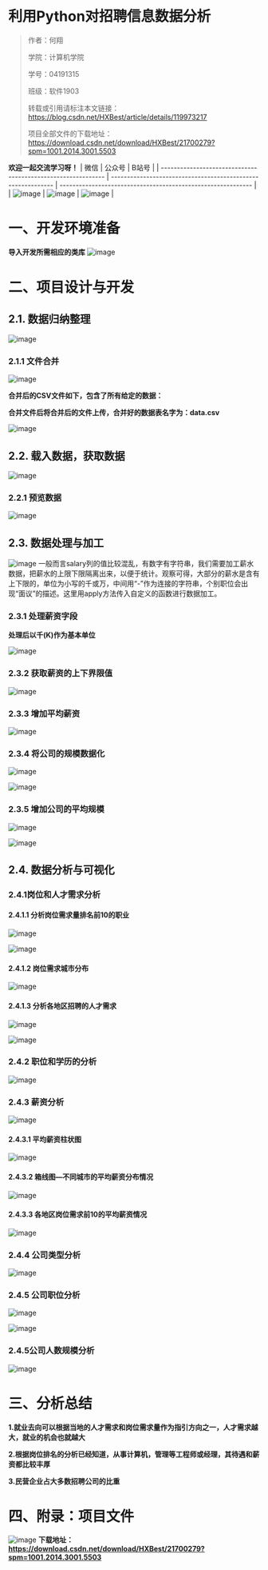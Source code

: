 # 利用Python对招聘信息数据分析

> 作者：何翔
>
> 学院：计算机学院
>
> 学号：04191315
>
> 班级：软件1903
>
> 转载或引用请标注本文链接： https://blog.csdn.net/HXBest/article/details/119973217
>
> 项目全部文件的下载地址：https://download.csdn.net/download/HXBest/21700279?spm=1001.2014.3001.5503


**欢迎一起交流学习呀！**
| 微信                                                         | 公众号                                                       | B站号                                                        |
| ------------------------------------------------------------ | ------------------------------------------------------------ | ------------------------------------------------------------ |
| ![image](https://img-blog.csdnimg.cn/img_convert/cece57138556f8ebe17ea8521e3114e1.png) | ![image](https://img-blog.csdnimg.cn/img_convert/96321ca49ce798da3095c0cb4c2bcafa.png) | ![image](https://img-blog.csdnimg.cn/img_convert/4488f9f9de1c18bb21c82f5657598d0d.png) |

# 一、开发环境准备
**导入开发所需相应的类库**
![image](https://img-blog.csdnimg.cn/img_convert/e021ab9dee8666b6ecbddc3ebb7555a2.png)

# 二、项目设计与开发

## 2.1. 数据归纳整理

![image](https://img-blog.csdnimg.cn/img_convert/00b7eaebeb579959e99fad9dcb877786.png)

### 2.1.1 文件合并

![image](https://img-blog.csdnimg.cn/img_convert/d2c2494e862e07146a91d8910a04d14d.png)

**合并后的CSV文件如下，包含了所有给定的数据：**

**合并文件后将合并后的文件上传，合并好的数据表名字为：data.csv**

![image](https://img-blog.csdnimg.cn/img_convert/457b44bc0555ffe1d41dd532e0beb4f1.png)

## 2.2.  载入数据，获取数据

![image](https://img-blog.csdnimg.cn/img_convert/6255dc2db0cbe3ee850a6ab5e9dce58e.png)

### 2.2.1 预览数据

![image](https://img-blog.csdnimg.cn/img_convert/ddfcc50338eb3c77fd45ecfb06d11daa.png)

## 2.3. 数据处理与加工

![image](https://img-blog.csdnimg.cn/img_convert/b33242cfd0fb8c96e24c31f27d0fb375.png)
一般而言salary列的值比较混乱，有数字有字符串，我们需要加工薪水数据，把薪水的上限下限隔离出来，以便于统计。观察可得，大部分的薪水是含有上下限的，单位为小写的千或万，中间用“-”作为连接的字符串，个别职位会出现“面议”的描述。这里用apply方法传入自定义的函数进行数据加工。


### 2.3.1 处理薪资字段

**处理后以千(K)作为基本单位**

![image](https://img-blog.csdnimg.cn/img_convert/5a794c3a3dddab9240d01bf53a8a650d.png)

### 2.3.2 获取薪资的上下界限值

![image](https://img-blog.csdnimg.cn/img_convert/d7ce2f2f957a569caf435591c157c682.png)

### 2.3.3 增加平均薪资

![image](https://img-blog.csdnimg.cn/img_convert/6d64101abbdf47e2cd8b128f55936675.png)

### 2.3.4 将公司的规模数据化

![image](https://img-blog.csdnimg.cn/img_convert/0919943c51444aef4fe5732c68706e5a.png)

![image](https://img-blog.csdnimg.cn/img_convert/dd8315b553b6ff8991fb80f1bc6758a1.png)

### 2.3.5 增加公司的平均规模

![image](https://img-blog.csdnimg.cn/img_convert/17219d253a6939dd35b14a24c78ff73f.png)

![image](https://img-blog.csdnimg.cn/img_convert/1cca35f6e1b7079dc1fbc456542484f9.png)

## 2.4. 数据分析与可视化

### 2.4.1岗位和人才需求分析

#### 2.4.1.1 分析岗位需求量排名前10的职业

![image](https://img-blog.csdnimg.cn/img_convert/0472af9d2bc96fcba58f02f4d62800ef.png)

![image](https://img-blog.csdnimg.cn/img_convert/b263ac751b1ec8206cc3fce7b1ba6885.png)

#### 2.4.1.2 岗位需求城市分布

![image](https://img-blog.csdnimg.cn/img_convert/183949c6d9168823adb94cd2969e706a.png)

#### 2.4.1.3 分析各地区招聘的人才需求

![image](https://img-blog.csdnimg.cn/img_convert/bb00e811b4e1ca6c0e938ca57f45c0aa.png)

![image](https://img-blog.csdnimg.cn/img_convert/900c9fe7013d0d761d86da7ccac55fd3.png)

### 2.4.2 职位和学历的分析

![image](https://img-blog.csdnimg.cn/img_convert/bcbec1c0d526fac2e2c8f6f66fca4116.png)

### 2.4.3 薪资分析

![image](https://img-blog.csdnimg.cn/img_convert/2a2a5cb5e87327e97174dd963652c1ce.png)

#### 2.4.3.1 平均薪资柱状图

![image](https://img-blog.csdnimg.cn/img_convert/fe71cef5453aa007fd5233231f1597c4.png)

#### 2.4.3.2 箱线图—不同城市的平均薪资分布情况

![image](https://img-blog.csdnimg.cn/img_convert/205106306194393fc83a18573be2f8a5.png)

#### 2.4.3.3 各地区岗位需求前10的平均薪资情况

![image](https://img-blog.csdnimg.cn/img_convert/d9c75f042282885f00d073ace360404b.png)

### 2.4.4 公司类型分析

![image](https://img-blog.csdnimg.cn/img_convert/ab49bd879b597a3399aad9f15a6a6677.png)

### 2.4.5 公司职位分析

![image](https://img-blog.csdnimg.cn/img_convert/9813e3b0839cdbc34db78fba05330dd4.png)

![image](https://img-blog.csdnimg.cn/img_convert/c53dbb4470f4321b5d94140437258094.png)

### 2.4.5公司人数规模分析

![image](https://img-blog.csdnimg.cn/img_convert/4e76854d4ec86c33981f1a3d0d550cd1.png)

# 三、分析总结

**1.就业去向可以根据当地的人才需求和岗位需求量作为指引方向之一，人才需求越大，就业的机会也就越大**

**2.根据岗位排名的分析已经知道，从事计算机，管理等工程师或经理，其待遇和薪资都比较丰厚**

**3.民营企业占大多数招聘公司的比重**

# 四、附录：项目文件

![image](https://img-blog.csdnimg.cn/img_convert/13296f22f09d3585ca76e878171f341e.png)
**下载地址：https://download.csdn.net/download/HXBest/21700279?spm=1001.2014.3001.5503**

